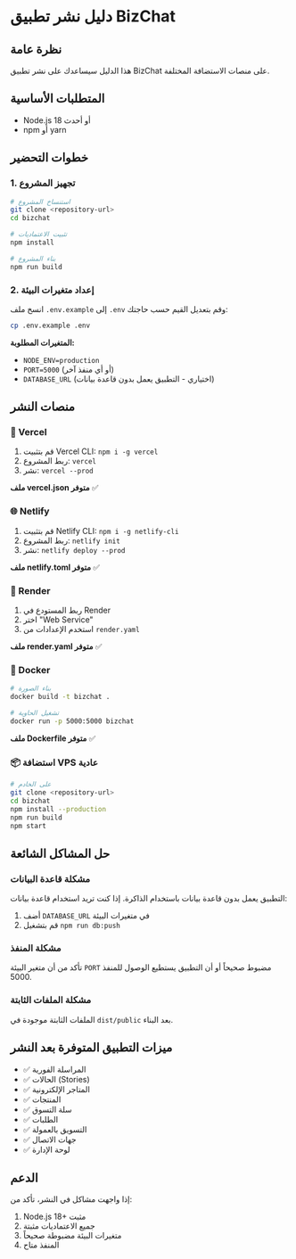 # دليل نشر تطبيق BizChat

## نظرة عامة
هذا الدليل سيساعدك على نشر تطبيق BizChat على منصات الاستضافة المختلفة.

## المتطلبات الأساسية
- Node.js 18 أو أحدث
- npm أو yarn

## خطوات التحضير

### 1. تجهيز المشروع
```bash
# استنساخ المشروع
git clone <repository-url>
cd bizchat

# تثبيت الاعتماديات
npm install

# بناء المشروع
npm run build
```

### 2. إعداد متغيرات البيئة
انسخ ملف `.env.example` إلى `.env` وقم بتعديل القيم حسب حاجتك:

```bash
cp .env.example .env
```

**المتغيرات المطلوبة:**
- `NODE_ENV=production`
- `PORT=5000` (أو أي منفذ آخر)
- `DATABASE_URL` (اختياري - التطبيق يعمل بدون قاعدة بيانات)

## منصات النشر

### 🚀 Vercel
1. قم بتثبيت Vercel CLI: `npm i -g vercel`
2. ربط المشروع: `vercel`
3. نشر: `vercel --prod`

**ملف vercel.json متوفر** ✅

### 🌐 Netlify
1. قم بتثبيت Netlify CLI: `npm i -g netlify-cli`
2. ربط المشروع: `netlify init`
3. نشر: `netlify deploy --prod`

**ملف netlify.toml متوفر** ✅

### 🎨 Render
1. ربط المستودع في Render
2. اختر "Web Service"
3. استخدم الإعدادات من `render.yaml`

**ملف render.yaml متوفر** ✅

### 🐳 Docker
```bash
# بناء الصورة
docker build -t bizchat .

# تشغيل الحاوية
docker run -p 5000:5000 bizchat
```

**ملف Dockerfile متوفر** ✅

### 📦 استضافة VPS عادية
```bash
# على الخادم
git clone <repository-url>
cd bizchat
npm install --production
npm run build
npm start
```

## حل المشاكل الشائعة

### مشكلة قاعدة البيانات
التطبيق يعمل بدون قاعدة بيانات باستخدام الذاكرة. إذا كنت تريد استخدام قاعدة بيانات:
1. أضف `DATABASE_URL` في متغيرات البيئة
2. قم بتشغيل `npm run db:push`

### مشكلة المنفذ
تأكد من أن متغير البيئة `PORT` مضبوط صحيحاً أو أن التطبيق يستطيع الوصول للمنفذ 5000.

### مشكلة الملفات الثابتة
الملفات الثابتة موجودة في `dist/public` بعد البناء.

## ميزات التطبيق المتوفرة بعد النشر
- ✅ المراسلة الفورية
- ✅ الحالات (Stories)
- ✅ المتاجر الإلكترونية
- ✅ المنتجات
- ✅ سلة التسوق
- ✅ الطلبات
- ✅ التسويق بالعمولة
- ✅ جهات الاتصال
- ✅ لوحة الإدارة

## الدعم
إذا واجهت مشاكل في النشر، تأكد من:
1. Node.js 18+ مثبت
2. جميع الاعتماديات مثبتة
3. متغيرات البيئة مضبوطة صحيحاً
4. المنفذ متاح